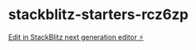 # stackblitz-starters-rcz6zp

[Edit in StackBlitz next generation editor ⚡️](https://stackblitz.com/~/github.com/Hikaru0414/stackblitz-starters-rcz6zp)